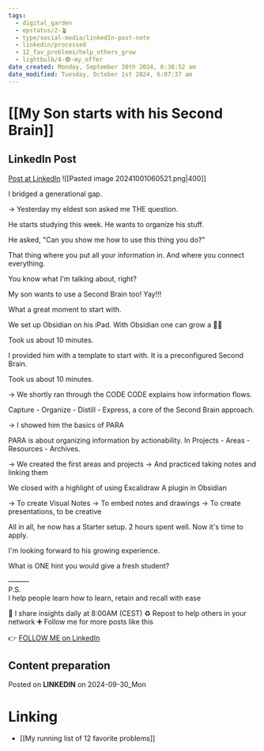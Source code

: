 ```yaml
---
tags:
  - digital_garden
  - epstatus/2-🪴
  - type/social-media/linkedIn-post-note
  - linkedin/processed
  - 12_fav_problems/help_others_grow
  - lightbulb/4-🟢-my_offer
date_created: Monday, September 30th 2024, 6:38:52 am
date_modified: Tuesday, October 1st 2024, 6:07:37 am
---
```

# [[My Son starts with his Second Brain]]
## LinkedIn Post
[Post at LinkedIn](https://www.linkedin.com/posts/sebastiankamilli_i-bridged-a-generational-gap-yesterday-activity-7246398603231997952-KRi9?utm_source=share&utm_medium=member_desktop)
![[Pasted image 20241001060521.png|400]]  

I bridged a generational gap.

→ Yesterday my eldest son asked me THE question. 

He starts studying this week.
He wants to organize his stuff. 

He asked, "Can you show me how to use this thing you do?"

That thing where you put all your information in. 
And where you connect everything. 

You know what I'm talking about, right?

My son wants to use a Second Brain too! Yay!!!

What a great moment to start with.

We set up Obsidian on his iPad.
With Obsidian one can grow a 🧠🧠

Took us about 10 minutes. 

I provided him with a template to start with. 
It is a preconfigured Second Brain. 

Took us about 10 minutes.

→ We shortly ran through the CODE
CODE explains how information flows.

Capture - Organize - Distill - Express,
a core of the Second Brain approach.

→ I showed him the basics of PARA

PARA is about organizing information by actionability.
In Projects - Areas - Resources - Archives. 

→ We created the first areas and projects
→ And practiced taking notes and linking them

We closed with a highlight of using Excalidraw
A plugin in Obsidian

→ To create Visual Notes
→ To embed notes and drawings
→ To create presentations, to be creative

All in all, he now has a Starter setup.
2 hours spent well. Now it's time to apply.

I'm looking forward to his growing experience. 

What is ONE hint you would give a fresh student?

———  
P.S.  
I help people learn how to learn, retain and recall with ease

🔔 I share insights daily at 8:00AM (CEST)
♻ Repost to help others in your network
➕ Follow me for more posts like this

👉 [FOLLOW ME on LinkedIn](https://www.linkedin.com/comm/mynetwork/discovery-see-all?usecase=PEOPLE_FOLLOWS&followMember=sebastiankamilli)

## Content preparation

Posted on **LINKEDIN** on 2024-09-30_Mon
# Linking
+ [[My running list of 12 favorite problems]]